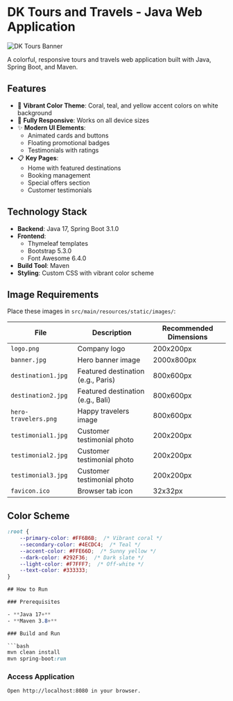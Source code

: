 # DK Tours and Travels - Java Web Application

![DK Tours Banner](/images/banner.jpg)

A colorful, responsive tours and travels web application built with Java, Spring Boot, and Maven.

## Features

- 🎨 **Vibrant Color Theme**: Coral, teal, and yellow accent colors on white background
- 📱 **Fully Responsive**: Works on all device sizes
- ✨ **Modern UI Elements**:
  - Animated cards and buttons
  - Floating promotional badges
  - Testimonials with ratings
- 📋 **Key Pages**:
  - Home with featured destinations
  - Booking management
  - Special offers section
  - Customer testimonials

## Technology Stack

- **Backend**: Java 17, Spring Boot 3.1.0
- **Frontend**: 
  - Thymeleaf templates
  - Bootstrap 5.3.0
  - Font Awesome 6.4.0
- **Build Tool**: Maven
- **Styling**: Custom CSS with vibrant color scheme

## Image Requirements

Place these images in `src/main/resources/static/images/`:

| File                | Description                          | Recommended Dimensions |
|---------------------|--------------------------------------|------------------------|
| `logo.png`          | Company logo                         | 200x200px              |
| `banner.jpg`        | Hero banner image                    | 2000x800px             |
| `destination1.jpg`  | Featured destination (e.g., Paris)   | 800x600px              |
| `destination2.jpg`  | Featured destination (e.g., Bali)    | 800x600px              |
| `hero-travelers.png`| Happy travelers image                | 800x600px              |
| `testimonial1.jpg`  | Customer testimonial photo           | 200x200px              |
| `testimonial2.jpg`  | Customer testimonial photo           | 200x200px              |
| `testimonial3.jpg`  | Customer testimonial photo           | 200x200px              |
| `favicon.ico`       | Browser tab icon                     | 32x32px                |

## Color Scheme

```css
:root {
    --primary-color: #FF6B6B;  /* Vibrant coral */
    --secondary-color: #4ECDC4;  /* Teal */
    --accent-color: #FFE66D;  /* Sunny yellow */
    --dark-color: #292F36;  /* Dark slate */
    --light-color: #F7FFF7;  /* Off-white */
    --text-color: #333333;
}

## How to Run

### Prerequisites

- **Java 17+**
- **Maven 3.8+**

### Build and Run

```bash
mvn clean install
mvn spring-boot:run

```

### Access Application
```
Open http://localhost:8080 in your browser.
```